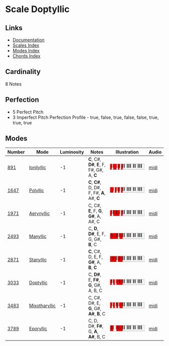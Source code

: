 # Scale Doptyllic

## Links

- [Documentation](README.md)
- [Scales Index](Scales.md)
- [Modes Index](Modes.md)
- [Chords Index](Chords.md)

## Cardinality

8 Notes

## Perfection

- 5 Perfect Pitch
- 3 Imperfect Pitch
Perfection Profile - true, false, true, false, false, true, true, true

## Modes

| Number | Mode | Luminosity | Notes | Illustration | Audio |
|--------|------|------------|-------|--------------|-------|
| [891](https://ianring.com/musictheory/scales/891) | [Ionilyllic](ModeIonilyllic.md) | -1 | **C**, C#, **D#**, **E**, F, F#, G#, A, **C** | ![CNaturalIonilyllic](ModeCNaturalIonilyllic.png) | [midi](https://github.com/edipermadi/music/blob/main/docs/ModeCNaturalIonilyllic.mid?raw=true) | 
| [1647](https://ianring.com/musictheory/scales/1647) | [Polyllic](ModePolyllic.md) | -1 | **C**, **C#**, D, D#, F, F#, **A**, A#, **C** | ![CNaturalPolyllic](ModeCNaturalPolyllic.png) | [midi](https://github.com/edipermadi/music/blob/main/docs/ModeCNaturalPolyllic.mid?raw=true) | 
| [1971](https://ianring.com/musictheory/scales/1971) | [Aerynyllic](ModeAerynyllic.md) | -1 | C, C#, **E**, F, **G**, **G#**, A, A#, C | ![CNaturalAerynyllic](ModeCNaturalAerynyllic.png) | [midi](https://github.com/edipermadi/music/blob/main/docs/ModeCNaturalAerynyllic.mid?raw=true) | 
| [2493](https://ianring.com/musictheory/scales/2493) | [Manyllic](ModeManyllic.md) | -1 | C, **D**, **D#**, E, F, G, G#, **B**, C | ![CNaturalManyllic](ModeCNaturalManyllic.png) | [midi](https://github.com/edipermadi/music/blob/main/docs/ModeCNaturalManyllic.mid?raw=true) | 
| [2871](https://ianring.com/musictheory/scales/2871) | [Stanyllic](ModeStanyllic.md) | -1 | **C**, C#, D, E, F, **G#**, A, **B**, **C** | ![CNaturalStanyllic](ModeCNaturalStanyllic.png) | [midi](https://github.com/edipermadi/music/blob/main/docs/ModeCNaturalStanyllic.mid?raw=true) | 
| [3033](https://ianring.com/musictheory/scales/3033) | [Doptyllic](ModeDoptyllic.md) | -1 | C, **D#**, E, **F#**, **G**, G#, A, B, C | ![CNaturalDoptyllic](ModeCNaturalDoptyllic.png) | [midi](https://github.com/edipermadi/music/blob/main/docs/ModeCNaturalDoptyllic.mid?raw=true) | 
| [3483](https://ianring.com/musictheory/scales/3483) | [Mixotharyllic](ModeMixotharyllic.md) | -1 | C, C#, D#, E, **G**, G#, **A#**, **B**, C | ![CNaturalMixotharyllic](ModeCNaturalMixotharyllic.png) | [midi](https://github.com/edipermadi/music/blob/main/docs/ModeCNaturalMixotharyllic.mid?raw=true) | 
| [3789](https://ianring.com/musictheory/scales/3789) | [Eporyllic](ModeEporyllic.md) | -1 | C, D, D#, **F#**, G, **A**, **A#**, B, C | ![CNaturalEporyllic](ModeCNaturalEporyllic.png) | [midi](https://github.com/edipermadi/music/blob/main/docs/ModeCNaturalEporyllic.mid?raw=true) | 
